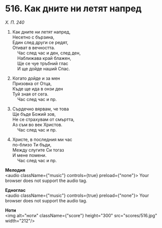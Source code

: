# 516. Как дните ни летят напред  

*Х. П. 240*  

1. Как дните ни летят напред,  
Несетно с бързина,  
Един след други се редят,  
Отиват в вечността.  
    Час след час и ден, след ден,  
    Наближава край блажен,  
    Ще се чуе тръбний глас  
    И ще дойде наший Спас.  

2. Когато дойде и за мен  
Призовка от Отца,  
Къде ще ида в онзи ден  
Туй зная от сега.  
    Час след час и пр.  

3. Сърдечно вярвам, че това  
Ще бъде Божий зов,  
Не се страхувам от смъртта,  
Аз съм во век Христов.  
    Час след час и пр.  

4. Христе, в последния ми час  
по-близо Ти бъди,  
Между слугите Си тогаз  
И мене помени.  
    Час след час и пр.  

__Мелодия__  
<audio className={"music"} controls={true} preload={"none"}><source src="mp3/516.mp3" type="audio/mpeg"/>
Your browser does not support the audio tag.
</audio>  

__Едноглас__  
<audio className={"music"} controls={true} preload={"none"}><source src="transp/516.mp3" type="audio/mpeg"/>
Your browser does not support the audio tag.
</audio>  

__Ноти__  
<img alt="ноти" className={"score"} height="300" src="scores/516.jpg" width="212"/>
